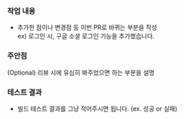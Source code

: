 ### 작업 내용
 - 추가한 점이나 변경점 등 이번 PR로 바뀌는 부분을 작성 <br>
	 ex) 로그인 시, 구글 소셜 로그인 기능을 추가했습니다.

### 주안점
  (Optional)
  리뷰 시에 유심히 봐주었으면 하는 부분을 설명

### 테스트 결과
- 빌드 테스트 결과를 그냥 적어주시면 됩니다. (ex. 성공 or 실패)
